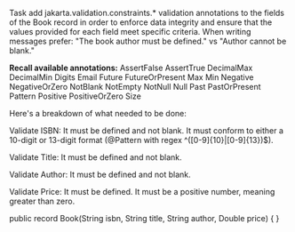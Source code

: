 Task add jakarta.validation.constraints.* validation annotations to the fields of the Book record in order to enforce data integrity and ensure that the values provided for each field meet specific criteria.
When writing messages prefer: "The book author must be defined." vs "Author cannot be blank."

**Recall available annotations:**
AssertFalse
AssertTrue
DecimalMax
DecimalMin
Digits
Email
Future
FutureOrPresent
Max
Min
Negative
NegativeOrZero
NotBlank
NotEmpty
NotNull
Null
Past
PastOrPresent
Pattern
Positive
PositiveOrZero
Size

Here's a breakdown of what needed to be done:

Validate ISBN:
It must be defined and not blank.
It must conform to either a 10-digit or 13-digit format (@Pattern with regex ^([0-9]{10}|[0-9]{13})$).

Validate Title:
It must be defined and not blank.

Validate Author:
It must be defined and not blank.

Validate Price:
It must be defined.
It must be a positive number, meaning greater than zero.

public record Book(String isbn,
String title,
String author,
Double price) {
}